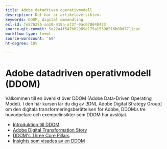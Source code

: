 ```yaml
---
title: Adobe datadriven operativmodell
description: Det här är artikelöversikten.
keywords: DDOM, digital omvandling
exl-id: fe876275-aa10-418a-af3f-0ac078640433
source-git-commit: 5a22a4f547b02989e175a15598516b80d7711cac
workflow-type: tm+mt
source-wordcount: '69'
ht-degree: 10%

---
```


# Adobe datadriven operativmodell (DDOM)

Välkommen till en översikt över DDOM (Adobe Data-Driven Operating Model). I den här kursen lär du dig av [!DNL Adobe Digital Strategy Group] om den digitala transformeringsberättelsen för Adobe, DDOM:s tre huvudpelare och exempelinsikter som DDOM har avslöjat.

* [Introduktion till DDOM](ddom-introduction.md)
* [Adobe Digital Transformation Story](transformation-story.md)
* [DDOM&#39;s Three Core Pillars](ddom-components.md)
* [Insights som visades av en DDOM](ddom-insights.md)

<!--
This is the landing page of the user guide. It should be the first list item in the TOC.md file.

See other user landing pages to get ideas.
-->

